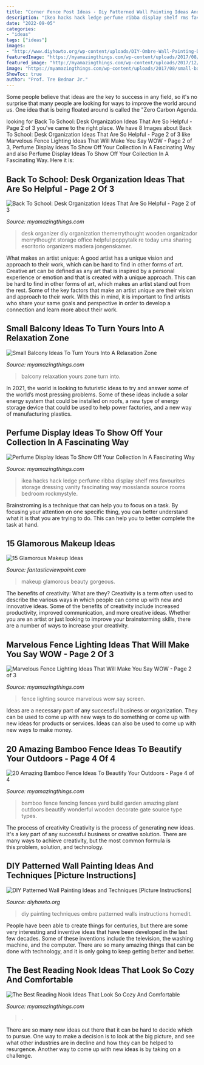 ```yaml
---
title: "Corner Fence Post Ideas - Diy Patterned Wall Painting Ideas And Techniques [picture Instructions]"
description: "Ikea hacks hack ledge perfume ribba display shelf rms favourites storage dressing vanity fascinating way mosslanda source rooms bedroom rockmystyle"
date: "2022-09-05"
categories:
- "ideas"
tags: ["ideas"]
images:
- "http://www.diyhowto.org/wp-content/uploads/DIY-Ombre-Wall-Painting-DIY-Wall-Painting-Ideas-Techniques-Tutorials-DIYHowto.jpg"
featuredImage: "https://myamazingthings.com/wp-content/uploads/2017/08/small-balcony-ideas-4.jpg"
featured_image: "http://myamazingthings.com/wp-content/uploads/2017/12/perfume-display-ideas-8.jpg"
image: "https://myamazingthings.com/wp-content/uploads/2017/08/small-balcony-ideas-4.jpg"
ShowToc: true
author: "Prof. Tre Bednar Jr."
---
```



Some people believe that ideas are the key to success in any field, so it's no surprise that many people are looking for ways to improve the world around us. One idea that is being floated around is called the "Zero Carbon Agenda.

	

		
looking for Back To School: Desk Organization Ideas That Are So Helpful - Page 2 of 3 you've came to the right place. We have 8 Images about Back To School: Desk Organization Ideas That Are So Helpful - Page 2 of 3 like Marvelous Fence Lighting Ideas That Will Make You Say WOW - Page 2 of 3, Perfume Display Ideas To Show Off Your Collection In A Fascinating Way and also Perfume Display Ideas To Show Off Your Collection In A Fascinating Way. Here it is:
		
    
## Back To School: Desk Organization Ideas That Are So Helpful - Page 2 Of 3

<img loading=lazy src="https://myamazingthings.com/wp-content/uploads/2017/08/desk-organization-10.jpg" onerror="this.onerror=null;this.src='https://tse4.mm.bing.net/th?id=OIP.zWsqjE0M1Ya_RBmfr9mMxwHaLK&amp;pid=15.1';" alt="Back To School: Desk Organization Ideas That Are So Helpful - Page 2 of 3">

_Source: myamazingthings.com_

>desk organizer diy organization themerrythought wooden organizador merrythought storage office helpful poppytalk re today uma sharing escritorio organizers madera jongenskamer. 

	

What makes an artist unique: A good artist has a unique vision and approach to their work, which can be hard to find in other forms of art.
Creative art can be defined as any art that is inspired by a personal experience or emotion and that is created with a unique approach. This can be hard to find in other forms of art, which makes an artist stand out from the rest. Some of the key factors that make an artist unique are their vision and approach to their work. With this in mind, it is important to find artists who share your same goals and perspective in order to develop a connection and learn more about their work.

    
## Small Balcony Ideas To Turn Yours Into A Relaxation Zone

<img loading=lazy src="https://myamazingthings.com/wp-content/uploads/2017/08/small-balcony-ideas-4.jpg" onerror="this.onerror=null;this.src='https://tse4.mm.bing.net/th?id=OIP.7Zr1n1zSEKktPr042skX9QHaLA&amp;pid=15.1';" alt="Small Balcony Ideas To Turn Yours Into A Relaxation Zone">

_Source: myamazingthings.com_

>balcony relaxation yours zone turn into. 

	

In 2021, the world is looking to futuristic ideas to try and answer some of the world’s most pressing problems. Some of these ideas include a solar energy system that could be installed on roofs, a new type of energy storage device that could be used to help power factories, and a new way of manufacturing plastics.

    
## Perfume Display Ideas To Show Off Your Collection In A Fascinating Way

<img loading=lazy src="http://myamazingthings.com/wp-content/uploads/2017/12/perfume-display-ideas-8.jpg" onerror="this.onerror=null;this.src='https://tse4.mm.bing.net/th?id=OIP.YywgAnTxtz14R9PaUrL43QHaLH&amp;pid=15.1';" alt="Perfume Display Ideas To Show Off Your Collection In A Fascinating Way">

_Source: myamazingthings.com_

>ikea hacks hack ledge perfume ribba display shelf rms favourites storage dressing vanity fascinating way mosslanda source rooms bedroom rockmystyle. 

	

Brainstroming is a technique that can help you to focus on a task. By focusing your attention on one specific thing, you can better understand what it is that you are trying to do. This can help you to better complete the task at hand.

    
## 15 Glamorous Makeup Ideas

<img loading=lazy src="http://www.fantasticviewpoint.com/wp-content/uploads/2014/02/beauty-634x925.jpg" onerror="this.onerror=null;this.src='https://tse3.mm.bing.net/th?id=OIP.wUnphg285bdnBR1xQy8khgHaKz&amp;pid=15.1';" alt="15 Glamorous Makeup Ideas">

_Source: fantasticviewpoint.com_

>makeup glamorous beauty gorgeous. 

	

The benefits of creativity: What are they?
Creativity is a term often used to describe the various ways in which people can come up with new and innovative ideas. Some of the benefits of creativity include increased productivity, improved communication, and more creative ideas. Whether you are an artist or just looking to improve your brainstorming skills, there are a number of ways to increase your creativity.

    
## Marvelous Fence Lighting Ideas That Will Make You Say WOW - Page 2 Of 3

<img loading=lazy src="https://myamazingthings.com/wp-content/uploads/2017/03/screen-1-1024x683.jpg" onerror="this.onerror=null;this.src='https://tse1.mm.bing.net/th?id=OIP.yru_6dpsOUcwf1se0pRuNQHaE8&amp;pid=15.1';" alt="Marvelous Fence Lighting Ideas That Will Make You Say WOW - Page 2 of 3">

_Source: myamazingthings.com_

>fence lighting source marvelous wow say screen. 

	

Ideas are a necessary part of any successful business or organization. They can be used to come up with new ways to do something or come up with new ideas for products or services. Ideas can also be used to come up with new ways to make money.

    
## 20 Amazing Bamboo Fence Ideas To Beautify Your Outdoors - Page 4 Of 4

<img loading=lazy src="http://myamazingthings.com/wp-content/uploads/2016/11/beautiful-bamboo-fencing_amazing-backyard_wooden-brown-gate_big-white-and-grey-stone-1024x668.jpg" onerror="this.onerror=null;this.src='https://tse4.mm.bing.net/th?id=OIP.rk2WvibDBuMkP8jiCzyolwHaE1&amp;pid=15.1';" alt="20 Amazing Bamboo Fence Ideas To Beautify Your Outdoors - Page 4 of 4">

_Source: myamazingthings.com_

>bamboo fence fencing fences yard build garden amazing plant outdoors beautify wonderful wooden decorate gate source type types. 

	

The process of creativity
Creativity is the process of generating new ideas. It's a key part of any successful business or creative solution. There are many ways to achieve creativity, but the most common formula is this:problem, solution, and technology.

    
## DIY Patterned Wall Painting Ideas And Techniques [Picture Instructions]

<img loading=lazy src="http://www.diyhowto.org/wp-content/uploads/DIY-Ombre-Wall-Painting-DIY-Wall-Painting-Ideas-Techniques-Tutorials-DIYHowto.jpg" onerror="this.onerror=null;this.src='https://tse3.mm.bing.net/th?id=OIP.TfbrSVxF6fMzFX4xgdrr4wHaNQ&amp;pid=15.1';" alt="DIY Patterned Wall Painting Ideas and Techniques [Picture Instructions]">

_Source: diyhowto.org_

>diy painting techniques ombre patterned walls instructions homedit. 

	

People have been able to create things for centuries, but there are some very interesting and inventive ideas that have been developed in the last few decades. Some of these inventions include the television, the washing machine, and the computer. There are so many amazing things that can be done with technology, and it is only going to keep getting better and better.

    
## The Best Reading Nook Ideas That Look So Cozy And Comfortable

<img loading=lazy src="https://myamazingthings.com/wp-content/uploads/2017/08/reading-nook-5.jpg" onerror="this.onerror=null;this.src='https://tse1.mm.bing.net/th?id=OIP.H9MoPAJQ0_y2XDG5VspK_AHaLH&amp;pid=15.1';" alt="The Best Reading Nook Ideas That Look So Cozy And Comfortable">

_Source: myamazingthings.com_

>. 

	

There are so many new ideas out there that it can be hard to decide which to pursue. One way to make a decision is to look at the big picture, and see what other industries are in decline and how they can be helped to resurgence. Another way to come up with new ideas is by taking on a challenge.


